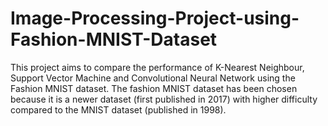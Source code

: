 # Image-Processing-Project-using-Fashion-MNIST-Dataset
This project aims to compare the performance of K-Nearest Neighbour, Support Vector Machine and Convolutional Neural Network using the Fashion MNIST dataset. The fashion MNIST dataset has been chosen because it is a newer dataset (first published in 2017) with higher difficulty compared to the MNIST dataset (published in 1998).
